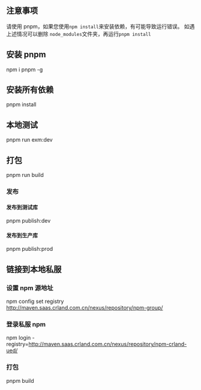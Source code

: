 ## 注意事项

请使用 pnpm，如果您使用`npm install`来安装依赖，有可能导致运行错误。
如遇上述情况可以删除 `node_modules`文件夹，再运行`pnpm install`

## 安装 pnpm

npm i pnpm -g

## 安装所有依赖

pnpm install

## 本地测试

pnpm run exm:dev

## 打包

pnpm run build

### 发布

#### 发布到测试库

pnpm publish:dev

#### 发布到生产库

pnpm publish:prod

<!-- ## 启动文档

pnpm run docs:dev

## 打包文档

pnpm run docs:build -->

<!-- ## 启动打包后文档服务

pnpm run docs:serve

## 执行组件库测试

pnpm run test

## 查看测试覆盖率

pnpm run coverage -->

## 链接到本地私服

### 设置 npm 源地址

<!-- npm config set registry http://10.72.47.10:8081/repository/crland-group/ -->

npm config set registry http://maven.saas.crland.com.cn/nexus/repository/npm-group/

### 登录私服 npm

<!-- npm login -registry=http://10.72.47.10:8081/repository/crland/ -->

npm login -registry=http://maven.saas.crland.com.cn/nexus/repository/npm-crland-ued/

### 打包

pnpm build
